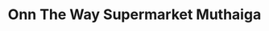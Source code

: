 ---
title: "Onn The Way Supermarket Muthaiga"
url: /nairobi/onn-the-way-supermarket-muthaiga/
shop: supermarket
---